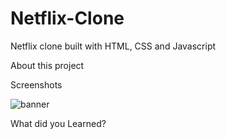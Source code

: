 # Netflix-Clone
Netflix clone built with HTML, CSS and Javascript

About this project

Screenshots

![banner](https://github.com/ayushi2609/Netflix-Clone/assets/93718986/8b63554a-5f63-4a34-aa6f-4fad57884eb7)

What did you Learned?
